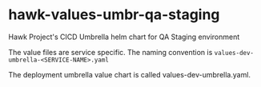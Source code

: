 # hawk-values-umbr-qa-staging
Hawk Project's CICD Umbrella helm chart for QA Staging environment

The value files are service specific. The naming convention is
```values-dev-umbrella-<SERVICE-NAME>.yaml```

The deployment umbrella value chart is called values-dev-umbrella.yaml.
